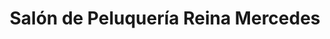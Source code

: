---
title: "Salón de Peluquería Reina Mercedes"
url: /sevilla/salon-de-peluqueria-reina-mercedes/
shop: peluquería
---